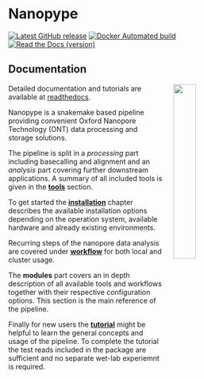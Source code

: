 # Nanopype

[![Latest GitHub release](https://img.shields.io/github/release/giesselmann/nanopype.svg)](https://github.com/giesselmann/nanopype/releases/latest) [![Docker Automated build](https://img.shields.io/docker/automated/giesselmann/nanopype.svg)](https://hub.docker.com/r/giesselmann/nanopype/) [![Read the Docs (version)](https://img.shields.io/readthedocs/nanopype/latest.svg)](https://nanopype.readthedocs.io/en/latest/)

## Documentation

<img align="right" src="https://github.com/giesselmann/nanopype/blob/master/docs/images/workflow.png" width="30%" hspace="20">

Detailed documentation and tutorials are available at [readthedocs](https://nanopype.readthedocs.io/en/latest/).

Nanopype is a snakemake based pipeline providing convenient Oxford Nanopore Technology (ONT) data processing and storage solutions.

The pipeline is split in a *processing* part including basecalling and alignment and an *analysis* part covering further downstream applications.
A summary of all included tools is given in the **[tools](https://nanopype.readthedocs.io/en/latest/tools/)** section.

To get started the **[installation](https://nanopype.readthedocs.io/en/latest/installation/prerequisites/)** chapter describes the available installation options depending on the operation system, available hardware and already existing environments.

Recurring steps of the nanopore data analysis are covered under **[workflow](https://nanopype.readthedocs.io/en/latest/usage/general/)** for both local and cluster usage.

The **modules** part covers an in depth description of all available tools and workflows together with their respective configuration options. This section is the main reference of the pipeline.

Finally for new users the **[tutorial](https://nanopype.readthedocs.io/en/latest/examples/intro/)** might be helpful to learn the general concepts and usage of the pipeline. To complete the tutorial the test reads included in the package are sufficient and no separate wet-lab experiemnt is required.
